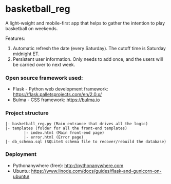 
# basketball_reg

A light-weight and mobile-first app that helps to gather the intention to play basketball on weekends.

Features:
1. Automatic refresh the date (every Saturday). The cutoff time is Saturday midnight ET.
2. Persistent user information. Only needs to add once, and the users will be carried over to next week.

### Open source framework used:
- Flask - Python web development framework: https://flask.palletsprojects.com/en/2.0.x/
- Bulma - CSS framework: https://bulma.io

### Project structure
```
|- basketball_reg.py (Main entrance that drives all the logic)
|- templates (folder for all the front-end templates)
        |- index.html (Main front-end page)
        |- error.html (Error page)
|- db_schema.sql (SQLite3 schema file to recover/rebuild the database)
```

### Deployment
- Pythonanywhere (free): http://pythonanywhere.com
- Ubuntu: https://www.linode.com/docs/guides/flask-and-gunicorn-on-ubuntu/
